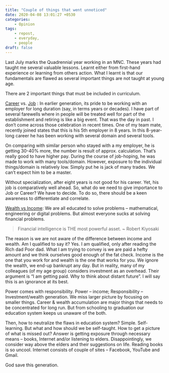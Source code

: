 ```yaml
---
title: "Couple of things that went unnoticed"
date: 2020-04-08 13:01:27 +0530
categories:
    - Opinion
tags:
    - repost,
    - everyday,
    - people
draft: false
---
```


Last July marks the Quadrennial year working in an MNC. These years had taught me several valuable lessons. Learnt either from first-hand experience or learning from others action. What I learnt is that our fundamentals are flawed as several important things are not taught at young age.

There are  2 important things that must be included in curriculum.

[Career](https://www.google.co.in/search?q=define%20career&cad=h) vs. [Job](https://www.google.co.in/search?q=define+job&cad=h) : In earlier generation, its pride to be working with an employer for long duration (say, in terms years or decades). I have part of several farewells where in people will be treated well for part of the establishment and retiring is like a big event.  That was the day in past. I don’t come across those celebration in recent times. One of my team mate, recently joined states that this is his 5th employer in 8 years. In this 8-year-long career he has been working with several domain and several tools.

On comparing with similar person who stayed with a my employer, he is getting 30-40% more, the number is result of approx. calculation. That’s really good to have higher pay. During the course of job-hoping, he was made to work with many tools/domain. However, exposure to the individual things/domain is relatively low. Simply put he is jack of many trades. We can’t expect him to be a master.

Without specialization, after eight years is not good for his career. Yet, his job is comparatively well ahead. So, what do we need to give importance to Job or Career? We have to decide. To do so, there should be a keen awareness to differentiate and correlate.

[Wealth vs Income](https://www.thesimpledollar.com/financial-wellness/wealth-isnt-how-much-you-earn/): We are all educated to solve problems – mathematical, engineering or digital problems. But almost everyone sucks at solving financial problems.

> Financial intelligence is THE most powerful asset. ~ Robert Kiyosaki

The reason is we are not aware of the difference between income and wealth. Am I qualified to say it? Yes. I am qualified, only after reading the Rich dad Poor dad. What I am trying to convey is we are paid a hefty amount and we think ourselves good enough of the fat check. Income is the one that you work for and wealth is the one that works for you. We ignore the wealth, we end-up bankrupt any day. But in reality, many of my colleagues (of my age group) considers investment as an overhead. Their argument is “I am getting paid. Why to think about distant future”. I will say this is an ignorance at its best.

Power comes with responsibility. Power – income; Responsibility – Investment/wealth generation. We miss larger picture by focusing on smaller things. Career & wealth accumulation are major things that needs to be concentrated for long run. But from schooling to graduation our education system keeps us unaware of the both.

Then, how to neutralize the flaws in education system? Simple. Self-learning. But what and how should we be self-taught. How to get a picture of what is missed out? Answer is getting exposure through necessary means – books, Internet and/or listening to elders. Disappointingly, we consider way above the elders and their suggestions on life. Reading books is so uncool. Internet consists of couple of sites – Facebook, YouTube and Gmail.

God save this generation.

